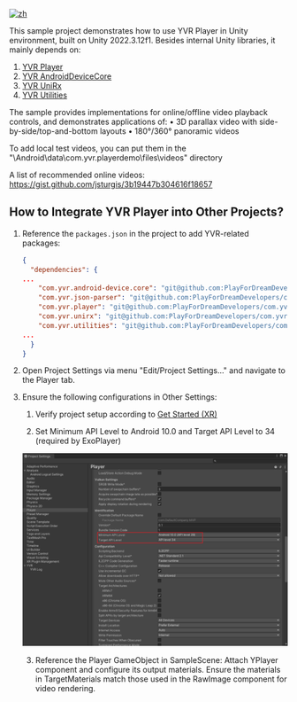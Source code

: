 [![zh](https://img.shields.io/badge/lang-zh-blue.svg)](./README.zh.md)

This sample project demonstrates how to use YVR Player in Unity environment, built on Unity 2022.3.12f1. Besides internal Unity libraries, it mainly depends on:

1. [YVR Player](https://github.com/PlayForDreamDevelopers/com.yvr.player-mirror)
2. [YVR AndroidDeviceCore](https://github.com/PlayForDreamDevelopers/com.yvr.android-device.core-mirror)
3. [YVR UniRx](https://github.com/PlayForDreamDevelopers/com.yvr.unirx-mirror)
4. [YVR Utilities](https://github.com/PlayForDreamDevelopers/com.yvr.utilities-mirror)

The sample provides implementations for online/offline video playback controls, and demonstrates applications of:
• 3D parallax video with side-by-side/top-and-bottom layouts
• 180°/360° panoramic videos

To add local test videos, you can put them in the "\Android\data\com.yvr.playerdemo\files\videos" directory

A list of recommended online videos: https://gist.github.com/jsturgis/3b19447b304616f18657

## How to Integrate YVR Player into Other Projects?

1. Reference the `packages.json` in the project to add YVR-related packages:

   ```json
   {
     "dependencies": {
   ...
       "com.yvr.android-device.core": "git@github.com:PlayForDreamDevelopers/com.yvr.android-device.core-mirror.git?path=/com.yvr.android-device.core#0540b2af10a4d83e40f3b62b457a5bb6e742e9b6",
       "com.yvr.json-parser": "git@github.com:PlayForDreamDevelopers/com.yvr.json-parser-mirror.git?path=/com.yvr.json-parser#87438d1a077e9b648dc5393637174f33aaefe104",
       "com.yvr.player": "git@github.com:PlayForDreamDevelopers/com.yvr.player-mirror.git?path=/com.yvr.player#051858c079647678aea66a910e7150a54a1179b9",
       "com.yvr.unirx": "git@github.com:PlayForDreamDevelopers/com.yvr.unirx-mirror.git?path=/com.yvr.unirx#a795fe53c94d3761f6bad216c05bb480b926bc8f",
       "com.yvr.utilities": "git@github.com:PlayForDreamDevelopers/com.yvr.utilities-mirror.git?path=/com.yvr.utilities#c06beb422cd7e07324aa50ec3196be2ef1de1205",
   ...
     }
   }
   ```

2. Open Project Settings via menu "Edit/Project Settings..." and navigate to the Player tab.

3. Ensure the following configurations in Other Settings:
   
   1. Verify project setup according to [Get Started (XR)](https://developer.pfdm.cn/yvrdoc/unity/UserManual/GetStartedXR.html)
   
   2. Set Minimum API Level to Android 10.0 and Target API Level to 34 (required by ExoPlayer)
   
   ![image-20250306135106293](./README.ASSETS/image-20250306135106293.png)
   
   3. Reference the Player GameObject in SampleScene: Attach YPlayer component and configure its output materials. Ensure the materials in TargetMaterials match those used in the RawImage component for video rendering.
